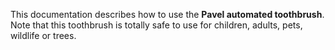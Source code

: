 This documentation describes how to use the **Pavel automated toothbrush**.  
Note that this toothbrush is totally safe to use for children, adults, pets, wildlife or trees.
